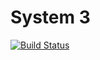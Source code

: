 # System 3

[![Build Status](https://travis-ci.com/ryansalcido/system_3.svg?branch=master)](https://travis-ci.com/ryansalcido/system_3)